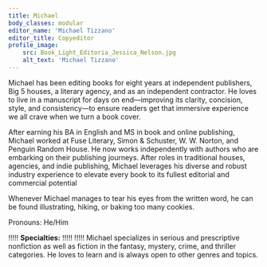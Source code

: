 ```yaml
---
title: Michael
body_classes: modular
editor_name: 'Michael Tizzano'
editor_title: Copyeditor
profile_image:
    src: Book_Light_Editoria_Jessica_Nelson.jpg
    alt_text: 'Michael Tizzano'
---
```


<span class="first-character">M</span>ichael has been editing books for eight years at independent publishers, Big 5 houses, a literary agency, and as an independent contractor. He loves to live in a manuscript for days on end—improving its clarity, concision, style, and consistency—to ensure readers get that immersive experience we all crave when we turn a book cover.

After earning his BA in English and MS in book and online publishing, Michael worked at Fuse Literary, Simon & Schuster, W. W. Norton, and Penguin Random House. He now works independently with authors who are embarking on their publishing journeys. After roles in traditional houses, agencies, and indie publishing, Michael leverages his diverse and robust industry experience to elevate every book to its fullest editorial and commercial potential 

Whenever Michael manages to tear his eyes from the written word, he can be found illustrating, hiking, or baking too many cookies.

Pronouns: He/Him

!!!!! **Specialties:**
!!!!! 
!!!!! Michael specializes in serious and prescriptive nonfiction as well as fiction in the fantasy, mystery, crime, and thriller categories. He loves to learn and is always open to other genres and topics.
